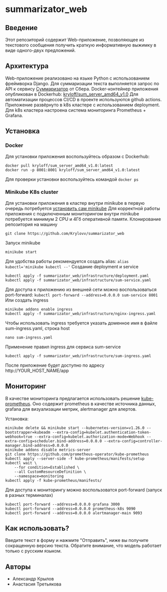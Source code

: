 # summarizator_web

## Введение
Этот репозиторий содержит Web-приложение, позволяющее из текстового сообщения получить краткую информативную выжимку в виде одного-двух предложений.

## Архитектура
Web-приложение реализовано на языке Python с использованием фреймворка Django. Для суммаризации текста выполняется запрос по API к сервису [Суммаризатор](https://developers.sber.ru/portal/products/summarizer?attempt=1) от Сбера.
Docker-контейнер приложения опубликован в Dockerhub: [kryloff/sum_server_amd64_v1.0](https://hub.docker.com/repository/docker/kryloff/sum_server_amd64_v1.0/general)
Для автоматизации процессов CI/CD в проекте используются github actions.
Приложение развёрнуто в k8s кластере с использованием deployment.
Для k8s кластера настроена система мониторинга Prometheus + Grafana.

## Установка
### Docker
Для установки приложения воспользуйтесь образом с Dockerhub:
```
docker pull kryloff/sum_server_amd64_v1.0:latest
docker run -p 8001:8001 kryloff/sum_server_amd64_v1.0:latest 
```
Для проверки установки воспользуйтесь командой
`docker ps`
### Minikube K8s cluster
Для установки приложения в кластер внутри minikube в первую очередь потребуется [установить сам minikube](https://minikube.sigs.k8s.io/docs/start/) Для корректной работы приложения с подключенным мониторингом внутри minikube потребуется минимум 2 CPU и 4Гб оперативной памяти.
Клонирование репозитория на машину
```
git clone https://github.com/Krylovv/summarizator_web
```
Запуск minikube
```
minikube start
```
Для удобства работы рекомендуется создать alias: `alias kubectl='minikube kubectl --'`
Создание deployment и service
```
kubectl apply -f summarizator_web/infrastructure/deployment.yaml
kubectl apply -f summarizator_web/infrastructure/sum-service.yaml
```
Для доступа к приложению из внешней сети можно воспользоваться port-forward: `kubectl port-forward --address=0.0.0.0 sum-service 8001`
Или создать ingress
```
minikube addons enable ingress
kubectl apply -f summarizator_web/infrastructure/nginx-ingress.yaml
```
Чтобы использовать ingress требуется указать доменное имя в файле sum-ingress.yaml, строка host
```
nano sum-ingress.yaml
```
Применение правил ingress для сервиса sum-service
```
kubectl apply -f summarizator_web/infrastructure/sum-ingress.yaml
```
После приложение будет доступно по адресу http://YOUR_HOST_NAME/app

## Мониторинг
В качестве мониторинга предлагается использовать решение [kube-prometheus](https://github.com/prometheus-operator/kube-prometheus/). Оно содержит prometheus в качестве источника данных, grafana для визуализации метрик, alertmanager для алертов.

Установка:
```
minikube delete && minikube start --kubernetes-version=v1.26.0 --bootstrapper=kubeadm --extra-config=kubelet.authentication-token-webhook=true --extra-config=kubelet.authorization-mode=Webhook --extra-config=scheduler.bind-address=0.0.0.0 --extra-config=controller-manager.bind-address=0.0.0.0
minikube addons disable metrics-server
git clone https://github.com/prometheus-operator/kube-prometheus
kubectl apply --server-side -f kube-prometheus/manifests/setup
kubectl wait \
	--for condition=Established \
	--all CustomResourceDefinition \
	--namespace=monitoring
kubectl apply -f kube-prometheus/manifests/
```
Для доступа к мониторингу можно воспользоватся port-forward (запуск в разных терминалах)
```
kubectl port-forward --address=0.0.0.0 grafana 3000
kubectl port-forward --address=0.0.0.0 prometheus-k8s 9090
kubectl port-forward --address=0.0.0.0 alertmanager-main 9093
```
## Как использовать?
Введите текст в форму и нажмите "Отправить", ниже вы получите сокращенную версию текста. Обратите внимание, что модель работает только с русским языком.

## Авторы
* Александр Крылов
* Анастасия Третьякова
